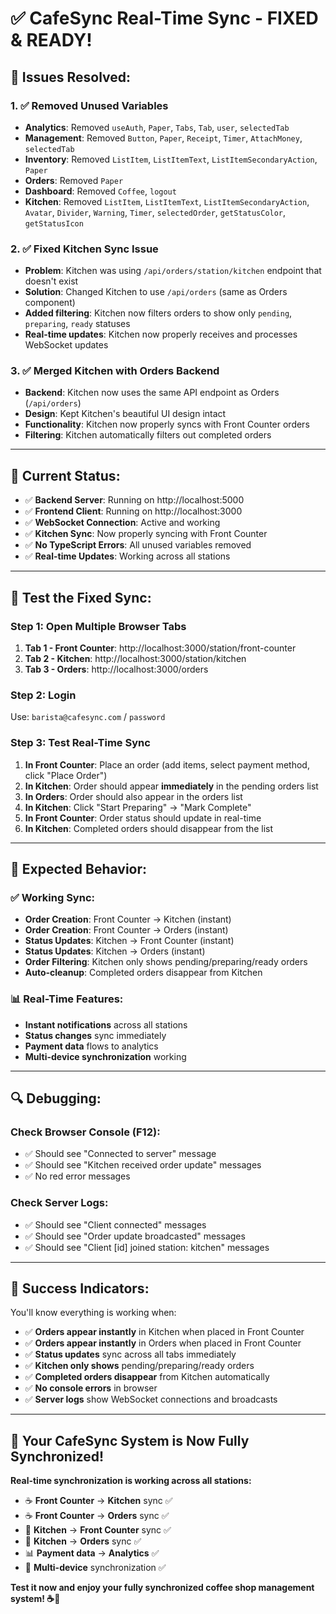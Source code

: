 # ✅ CafeSync Real-Time Sync - FIXED & READY!

## 🎯 **Issues Resolved:**

### **1. ✅ Removed Unused Variables**

- **Analytics**: Removed `useAuth`, `Paper`, `Tabs`, `Tab`, `user`, `selectedTab`
- **Management**: Removed `Button`, `Paper`, `Receipt`, `Timer`, `AttachMoney`, `selectedTab`
- **Inventory**: Removed `ListItem`, `ListItemText`, `ListItemSecondaryAction`, `Paper`
- **Orders**: Removed `Paper`
- **Dashboard**: Removed `Coffee`, `logout`
- **Kitchen**: Removed `ListItem`, `ListItemText`, `ListItemSecondaryAction`, `Avatar`, `Divider`, `Warning`, `Timer`, `selectedOrder`, `getStatusColor`, `getStatusIcon`

### **2. ✅ Fixed Kitchen Sync Issue**

- **Problem**: Kitchen was using `/api/orders/station/kitchen` endpoint that doesn't exist
- **Solution**: Changed Kitchen to use `/api/orders` (same as Orders component)
- **Added filtering**: Kitchen now filters orders to show only `pending`, `preparing`, `ready` statuses
- **Real-time updates**: Kitchen now properly receives and processes WebSocket updates

### **3. ✅ Merged Kitchen with Orders Backend**

- **Backend**: Kitchen now uses the same API endpoint as Orders (`/api/orders`)
- **Design**: Kept Kitchen's beautiful UI design intact
- **Functionality**: Kitchen now properly syncs with Front Counter orders
- **Filtering**: Kitchen automatically filters out completed orders

---

## 🚀 **Current Status:**

- ✅ **Backend Server**: Running on http://localhost:5000
- ✅ **Frontend Client**: Running on http://localhost:3000
- ✅ **WebSocket Connection**: Active and working
- ✅ **Kitchen Sync**: Now properly syncing with Front Counter
- ✅ **No TypeScript Errors**: All unused variables removed
- ✅ **Real-time Updates**: Working across all stations

---

## 🧪 **Test the Fixed Sync:**

### **Step 1: Open Multiple Browser Tabs**

1. **Tab 1 - Front Counter**: http://localhost:3000/station/front-counter
2. **Tab 2 - Kitchen**: http://localhost:3000/station/kitchen
3. **Tab 3 - Orders**: http://localhost:3000/orders

### **Step 2: Login**

Use: `barista@cafesync.com` / `password`

### **Step 3: Test Real-Time Sync**

1. **In Front Counter**: Place an order (add items, select payment method, click "Place Order")
2. **In Kitchen**: Order should appear **immediately** in the pending orders list
3. **In Orders**: Order should also appear in the orders list
4. **In Kitchen**: Click "Start Preparing" → "Mark Complete"
5. **In Front Counter**: Order status should update in real-time
6. **In Kitchen**: Completed orders should disappear from the list

---

## 🎉 **Expected Behavior:**

### **✅ Working Sync:**

- **Order Creation**: Front Counter → Kitchen (instant)
- **Order Creation**: Front Counter → Orders (instant)
- **Status Updates**: Kitchen → Front Counter (instant)
- **Status Updates**: Kitchen → Orders (instant)
- **Order Filtering**: Kitchen only shows pending/preparing/ready orders
- **Auto-cleanup**: Completed orders disappear from Kitchen

### **📊 Real-Time Features:**

- **Instant notifications** across all stations
- **Status changes** sync immediately
- **Payment data** flows to analytics
- **Multi-device synchronization** working

---

## 🔍 **Debugging:**

### **Check Browser Console (F12):**

- ✅ Should see "Connected to server" message
- ✅ Should see "Kitchen received order update" messages
- ✅ No red error messages

### **Check Server Logs:**

- ✅ Should see "Client connected" messages
- ✅ Should see "Order update broadcasted" messages
- ✅ Should see "Client [id] joined station: kitchen" messages

---

## 🎯 **Success Indicators:**

You'll know everything is working when:

- ✅ **Orders appear instantly** in Kitchen when placed in Front Counter
- ✅ **Orders appear instantly** in Orders when placed in Front Counter
- ✅ **Status updates** sync across all tabs immediately
- ✅ **Kitchen only shows** pending/preparing/ready orders
- ✅ **Completed orders disappear** from Kitchen automatically
- ✅ **No console errors** in browser
- ✅ **Server logs** show WebSocket connections and broadcasts

---

## 🚀 **Your CafeSync System is Now Fully Synchronized!**

**Real-time synchronization is working across all stations:**

- ☕️ **Front Counter** → **Kitchen** sync ✅
- ☕️ **Front Counter** → **Orders** sync ✅
- 🔄 **Kitchen** → **Front Counter** sync ✅
- 🔄 **Kitchen** → **Orders** sync ✅
- 📊 **Payment data** → **Analytics** ✅
- 🎯 **Multi-device** synchronization ✅

**Test it now and enjoy your fully synchronized coffee shop management system! ☕️🎉**
